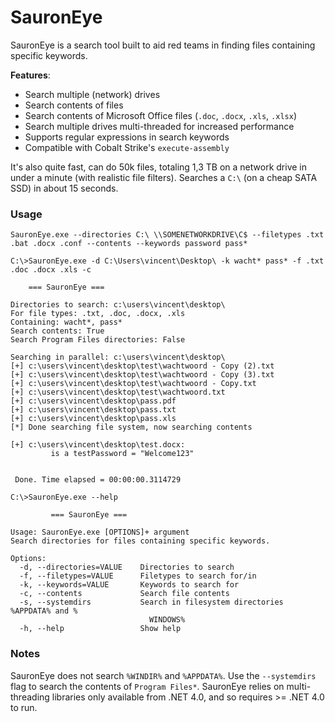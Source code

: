 # SauronEye
SauronEye is a search tool built to aid red teams in finding files containing specific keywords. 

**Features**:
- Search multiple (network) drives
- Search contents of files
- Search contents of Microsoft Office files (`.doc`, `.docx`, `.xls`, `.xlsx`)
- Search multiple drives multi-threaded for increased performance
- Supports regular expressions in search keywords
- Compatible with Cobalt Strike's `execute-assembly`

It's also quite fast, can do 50k files, totaling 1,3 TB on a network drive in under a minute (with realistic file filters). Searches a `C:\` (on a cheap SATA SSD) in about 15 seconds.


### Usage

`SauronEye.exe --directories C:\ \\SOMENETWORKDRIVE\C$ --filetypes .txt .bat .docx .conf --contents --keywords password pass*` 

```
C:\>SauronEye.exe -d C:\Users\vincent\Desktop\ -k wacht* pass* -f .txt .doc .docx .xls -c

	=== SauronEye ===

Directories to search: c:\users\vincent\desktop\
For file types: .txt, .doc, .docx, .xls
Containing: wacht*, pass*
Search contents: True
Search Program Files directories: False

Searching in parallel: c:\users\vincent\desktop\
[+] c:\users\vincent\desktop\test\wachtwoord - Copy (2).txt
[+] c:\users\vincent\desktop\test\wachtwoord - Copy (3).txt
[+] c:\users\vincent\desktop\test\wachtwoord - Copy.txt
[+] c:\users\vincent\desktop\test\wachtwoord.txt
[+] c:\users\vincent\desktop\pass.pdf
[+] c:\users\vincent\desktop\pass.txt
[+] c:\users\vincent\desktop\pass.xls
[*] Done searching file system, now searching contents

[+] c:\users\vincent\desktop\test.docx:
         is a testPassword = "Welcome123"


 Done. Time elapsed = 00:00:00.3114729
```

```
C:\>SauronEye.exe --help

         === SauronEye ===

Usage: SauronEye.exe [OPTIONS]+ argument
Search directories for files containing specific keywords.

Options:
  -d, --directories=VALUE    Directories to search
  -f, --filetypes=VALUE      Filetypes to search for/in
  -k, --keywords=VALUE       Keywords to search for
  -c, --contents             Search file contents
  -s, --systemdirs           Search in filesystem directories %APPDATA% and %
                               WINDOWS%
  -h, --help                 Show help
```

### Notes
SauronEye does not search `%WINDIR%` and `%APPDATA%`. 
Use the `--systemdirs` flag to search the contents of `Program Files*`.
SauronEye relies on multi-threading libraries only available from .NET 4.0, and so requires >= .NET 4.0 to run.
